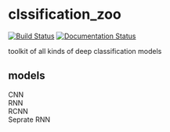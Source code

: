 # clssification_zoo

[![Build Status](https://travis-ci.com/lixinsu/classification_zoo.svg?branch=master)](https://travis-ci.com/lixinsu/classification_zoo)
[![Documentation Status](https://readthedocs.org/projects/classification-zoo/badge/?version=latest)](https://classification-zoo.readthedocs.io/en/latest/?badge=latest)
[](http://progressed.io/bar/8)

toolkit of all kinds of deep classification models
## models
CNN  
RNN  
RCNN  
Seprate RNN  
